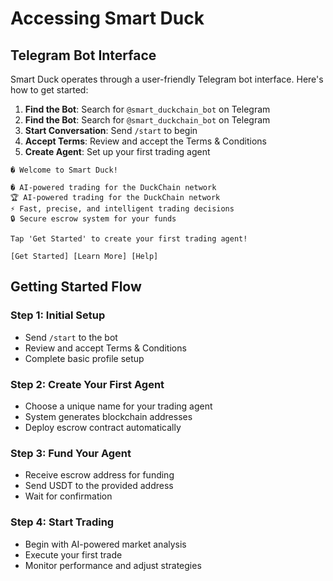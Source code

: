# Accessing Smart Duck

## Telegram Bot Interface

Smart Duck operates through a user-friendly Telegram bot interface. Here's how to get started:

1. **Find the Bot**: Search for `@smart_duckchain_bot` on Telegram
1. **Find the Bot**: Search for `@smart_duckchain_bot` on Telegram
2. **Start Conversation**: Send `/start` to begin
3. **Accept Terms**: Review and accept the Terms & Conditions
4. **Create Agent**: Set up your first trading agent

```
� Welcome to Smart Duck!

� AI-powered trading for the DuckChain network
🏆 AI-powered trading for the DuckChain network
⚡ Fast, precise, and intelligent trading decisions
🔒 Secure escrow system for your funds

Tap 'Get Started' to create your first trading agent!

[Get Started] [Learn More] [Help]
```

## Getting Started Flow

### Step 1: Initial Setup
- Send `/start` to the bot
- Review and accept Terms & Conditions
- Complete basic profile setup

### Step 2: Create Your First Agent
- Choose a unique name for your trading agent
- System generates blockchain addresses
- Deploy escrow contract automatically

### Step 3: Fund Your Agent
- Receive escrow address for funding
- Send USDT to the provided address
- Wait for confirmation

### Step 4: Start Trading
- Begin with AI-powered market analysis
- Execute your first trade
- Monitor performance and adjust strategies

